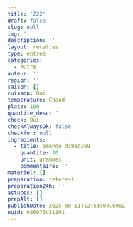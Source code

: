 ```yaml
---
title: '222'
draft: false
slug: null
img: ''
description: ''
layout: recettes
type: entree
categories:
  - Autre
auteur: ''
region: ''
saison: []
cuisson: Oui
temperature: Chaud
plate: 100
quantite_desc: ''
check: Oui
checkAlwaysOk: false
checkfor: null
ingredients:
  - title: amande_d19ed3e9
    quantite: 10
    unit: grammes
    commentaire: ''
materiel: []
preparation: tetetest
preparation24h: ''
astuces: []
prepAlt: []
publishDate: 2025-08-11T12:53:00.000Z
uuid: 086975d31101
---
```


